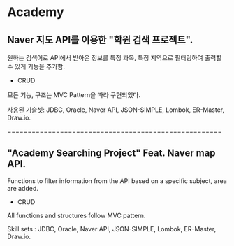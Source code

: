 # Academy

## Naver 지도 API를 이용한 "학원 검색 프로젝트".

원하는 검색어로 API에서 받아온 정보를 특정 과목, 특정 지역으로 필터링하여 출력할 수 있게 기능을 추가함.
+ CRUD

모든 기능, 구조는 MVC Pattern을 따라 구현되었다.

사용된 기술셋: JDBC, Oracle, Naver API, JSON-SIMPLE, Lombok, ER-Master, Draw.io.

=====================================================

## "Academy Searching Project" Feat. Naver map API.

Functions to filter information from the API based on a specific subject, area are added.
+ CRUD

All functions and structures follow MVC pattern.

Skill sets : JDBC, Oracle, Naver API, JSON-SIMPLE, Lombok, ER-Master, Draw.io.
